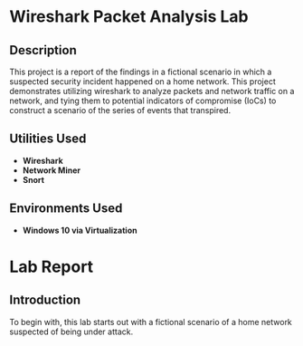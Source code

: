<h1>Wireshark Packet Analysis Lab</h1>

<h2>Description</h2>
This project is a report of the findings in a fictional scenario in which a suspected security incident happened on a home network. This project demonstrates utilizing wireshark to analyze packets and network traffic on a network, and tying them to potential indicators of compromise (IoCs) to construct a scenario of the series of events that transpired.
<br />


<h2>Utilities Used</h2>

- <b>Wireshark</b> 
- <b>Network Miner</b>
- <b>Snort</b>

<h2>Environments Used </h2>

- <b>Windows 10 via Virtualization</b>

<h1>Lab Report</h1>

## Introduction
To begin with, this lab starts out with a fictional scenario of a home network suspected of being under attack. 


<!--
 ```diff
- text in red
+ text in green
! text in orange
# text in gray
@@ text in purple (and bold)@@
```
--!>
